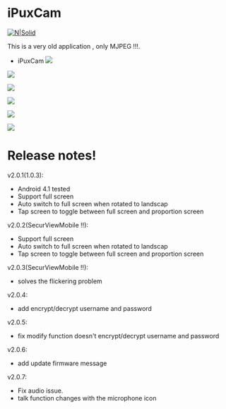 # iPuxCam

[![N|Solid](http://img.25pp.com/uploadfile/soft/images/2013/0830/20130830062901578.jpg@140w_140h)](https://appadvice.com/app/ipuxcam/363092899)

This is a very old application , only MJPEG  !!!.

  - iPuxCam
 ![](https://lh6.ggpht.com/sEokryyhUPvHwNR2wmwxSZTPNJjcVLPhyePVV30O60LqXGUTRSUOcsb94o5wN76Eg_dm)

 ![](https://lh4.ggpht.com/4Ru01NKq6_YFdvF7Q2Quqz5voYO2esY77gn3vkkmtWZU69cDk-5PCRtI5OJOovhiRmI)

 ![](https://lh5.ggpht.com/386RFUo4TXcG3QKqqbyDXwOtqw1V8cedgStIJl2nCKt7lCA8tjRCu1vCnqLfUenlYDk)

 ![](https://lh4.ggpht.com/ZNOx3R430YM1NnPB-C0RBjU3luZQ7hyD1VmXwP0oPhaoEe0PO3uBU6NslueOu-i_Ww)

 ![](https://encrypted-tbn0.gstatic.com/images?q=tbn:ANd9GcTNH40BpGJTVSsaY7Ye95hwYCUhZx91TXCfjqJIGXQ9WG2DZ96G7A)

 ![](http://www.downloadcollection.com/graphics/largeimages/ipuxcam-475766.jpeg)

# Release notes!

v2.0.1(1.0.3):
  - Android 4.1 tested 
  - Support full screen
  - Auto switch to full screen when rotated to landscap
  - Tap screen to toggle between full screen and proportion screen

v2.0.2(SecurViewMobile !!):
  - Support full screen
  - Auto switch to full screen when rotated to landscap
  - Tap screen to toggle between full screen and proportion screen

v2.0.3(SecurViewMobile !!):
  - solves the flickering problem

v2.0.4:
  - add encrypt/decrypt username and password

v2.0.5:
  - fix modify function doesn't encrypt/decrypt username and password

v2.0.6:
  - add update firmware message

v2.0.7:
  - Fix audio issue.
  - talk function changes with the microphone icon
